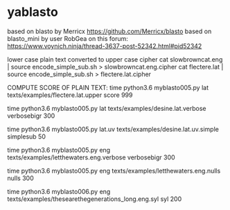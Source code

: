 # yablasto

based on blasto by Merricx https://github.com/Merricx/blasto
based on blasto_mini by user RobGea on this forum: https://www.voynich.ninja/thread-3637-post-52342.html#pid52342


lower case plain text converted to upper case cipher
cat slowbrowncat.eng | source encode_simple_sub.sh > slowbrowncat.eng.cipher
cat flectere.lat  | source encode_simple_sub.sh > flectere.lat.cipher


COMPUTE SCORE OF PLAIN TEXT:
time python3.6 myblasto005.py lat texts/examples/flectere.lat.upper score 999

time python3.6 myblasto005.py lat texts/examples/desine.lat.verbose verbosebigr 300

time python3.6 myblasto005.py lat.uv texts/examples/desine.lat.uv.simple simplesub 50

time python3.6 myblasto005.py eng texts/examples/letthewaters.eng.verbose verbosebigr 300

time python3.6 myblasto005.py eng texts/examples/letthewaters.eng.nulls nulls 300

time python3.6 myblasto006.py eng texts/examples/thesearethegenerations_long.eng.syl syl 200

